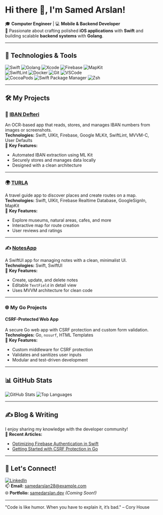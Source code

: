 # Hi there 👋, I'm Samed Arslan!

🎓 **Computer Engineer** | 💻 **Mobile & Backend Developer**  
🚀 Passionate about crafting polished **iOS applications** with **Swift** and building scalable **backend systems** with **Golang**.

---

## 🔧 Technologies & Tools
![Swift](https://img.shields.io/badge/Swift-%23FA7343.svg?style=flat&logo=swift&logoColor=white)
![Golang](https://img.shields.io/badge/Go-%2300ADD8.svg?style=flat&logo=go&logoColor=white)
![Xcode](https://img.shields.io/badge/Xcode-%230078D6.svg?style=flat&logo=xcode&logoColor=white)
![Firebase](https://img.shields.io/badge/Firebase-%23039BE5.svg?style=flat&logo=firebase)
![MapKit](https://img.shields.io/badge/MapKit-%230078D6.svg?style=flat&logo=apple&logoColor=white)  
![SwiftLint](https://img.shields.io/badge/SwiftLint-%23FA7343.svg?style=flat&logo=swift&logoColor=white)
![Docker](https://img.shields.io/badge/Docker-%230db7ed.svg?style=flat&logo=docker&logoColor=white)
![Git](https://img.shields.io/badge/Git-%23F05033.svg?style=flat&logo=git&logoColor=white)
![VSCode](https://img.shields.io/badge/VSCode-%23007ACC.svg?style=flat&logo=visual-studio-code&logoColor=white)  
![CocoaPods](https://img.shields.io/badge/CocoaPods-%23EE3322.svg?style=flat&logo=cocoapods&logoColor=white)
![Swift Package Manager](https://img.shields.io/badge/SPM-%2300ADD8.svg?style=flat&logo=swift&logoColor=white)
![Zsh](https://img.shields.io/badge/Zsh-%23E9E9E9.svg?style=flat&logo=gnubash&logoColor=black)

---

## 🛠️ My Projects

### 📱 [IBAN Defteri](https://github.com/SamedArslan28/IBAN-Defteri)  
An OCR-based app that reads, stores, and manages IBAN numbers from images or screenshots.  
**Technologies:** Swift, UIKit, Firebase, Google MLKit, SwiftLint, MVVM-C, User Defaults  
🌟 **Key Features:**  
- Automated IBAN extraction using ML Kit  
- Securely stores and manages data locally  
- Designed with a clean architecture  

---

### 🌍 [TURLA](https://github.com/SamedArslan28/TURLA)  
A travel guide app to discover places and create routes on a map.  
**Technologies:** Swift, UIKit, Firebase Realtime Database, GoogleSignIn, MapKit  
🌟 **Key Features:**  
- Explore museums, natural areas, cafes, and more  
- Interactive map for route creation  
- User reviews and ratings  

---

### ✍️ [NotesApp](https://github.com/SamedArslan28/NotesApp)  
A SwiftUI app for managing notes with a clean, minimalist UI.  
**Technologies:** Swift, SwiftUI  
🌟 **Key Features:**  
- Create, update, and delete notes  
- Editable `TextField` in detail view  
- Uses MVVM architecture for clean code  

---

### 🌐 My Go Projects
#### **CSRF-Protected Web App**
A secure Go web app with CSRF protection and custom form validation.  
**Technologies:** Go, `nosurf`, HTML Templates  
🌟 **Key Features:**  
- Custom middleware for CSRF protection  
- Validates and sanitizes user inputs  
- Modular and test-driven development  

---

## 📊 GitHub Stats
![GitHub Stats](https://github-readme-stats.vercel.app/api?username=SamedArslan28&show_icons=true&theme=radical&count_private=true)
![Top Languages](https://github-readme-stats.vercel.app/api/top-langs/?username=SamedArslan28&layout=compact&theme=radical)

---

## ✍️ Blog & Writing
I enjoy sharing my knowledge with the developer community!  
📘 **Recent Articles:**  
- [Optimizing Firebase Authentication in Swift](#)  
- [Getting Started with CSRF Protection in Go](#)

---

## 🌟 Let's Connect!
[![LinkedIn](https://img.shields.io/badge/LinkedIn-%230077B5.svg?style=flat&logo=linkedin&logoColor=white)](https://www.linkedin.com/in/samedarslan/)  
📫 **Email:** samedarslan28@example.com  
🌐 **Portfolio:** [samedarslan.dev](https://samedarslan.dev) *(Coming Soon!)*  

---

"Code is like humor. When you have to explain it, it’s bad." – Cory House
